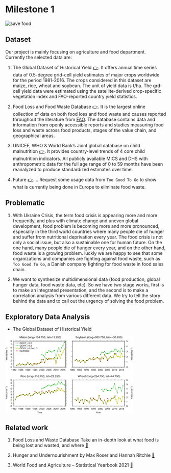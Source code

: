 # Milestone 1
<img src="https://scontent.fqls1-1.fna.fbcdn.net/v/t31.18172-8/903839_283718408429933_1518137272_o.png?_nc_cat=108&ccb=1-5&_nc_sid=09cbfe&_nc_ohc=utd-kcsSIG4AX_fsY8a&tn=1kXV_IZ_qcOvpoEn&_nc_ht=scontent.fqls1-1.fna&oh=00_AT821-nw_gl1EXsWDImXFp5_39G4H-zGr0LMXjbvuZYp-w&oe=62766342" alt="save food" width="80">


## Dataset

Our project is mainly focusing on agriculture and food department. Currently the selected data are:

1. The Global Dataset of Historical Yield [👉](https://doi.pangaea.de/10.1594/PANGAEA.909132). It offers annual time series data of 0.5-degree grid-cell yield estimates of major crops worldwide for the period 1981-2016. The crops considered in this dataset are maize, rice, wheat and soybean. The unit of yield data is t/ha. The grd-cell yield data were estimated using the satellite-derived crop-specific vegetation index and FAO-reported country yield statistics.

2. Food Loss and Food Waste Database [👉](https://www.fao.org/policy-support/tools-and-publications/resources-details/en/c/1445985/).  It is the largest online collection of data on both food loss and food waste and causes reported throughout the literature from [FAO](https://www.fao.org/home/en/). The database contains data and information from openly accessible reports and studies measuring food loss and waste across food products, stages of the value chain, and geographical areas. 

3. UNICEF, WHO & World Bank’s Joint global database on child malnutrition [👉](https://data.unicef.org/resources/dataset/malnutrition-data/). It provides country-level trends of 4 core child malnutrition indicators. All publicly available MICS and DHS with anthropometric data for the full age range of 0 to 59 months have been reanalyzed to produce standardized estimates over time. 

4. Future [👉](https://toogoodtogo.org/impact-report-2020.pdf).... Request some usage data from `Too Good To Go` to show what is currently being done in Europe to eliminate food waste.


## Problematic

1. With Ukraine Crisis, the term food crisis is appearing more and more frequently, and plus with climate change and uneven global development, food problem is becoming more and more pronounced, especially in the third world countries where many people die of hunger and suffer from nutritional deprivation every year. The food crisis is not only a social issue, but also a sustainable one for human future. On the one hand, many people die of hunger every year, and on the other hand, food waste is a growing problem. luckly we are happy to see that some organizations and companies are fighting against food waste, such as `Too Good To Go`, a Danish company fighting for food waste in food sales chain. 

2. We want to synthesize multidimensional data (food production, global hunger data, food waste data, etc). So we have two stage works, first is to make an integrated presentation, and the second is to make a correlation analysis from various different data. We try to tell the story behind the data and to call out the urgency of solving the food problem. 

## Exploratory Data Analysis

- The Global Dataset of Historical Yield

<img src="https://github.com/com-480-data-visualization/datavis-project-2022-data-vis-team-a/blob/da332d7d17f105ad67a2e05396e0e39de99d062f/milestones/figures/GDHY.png" alt="GDHY statistics" width="400">


## Related work

1. Food Loss and Waste Database Take an in-depth look at what food is being lost and wasted, and where
[🔗](https://www.fao.org/platform-food-loss-waste/flw-data/en/)

2. Hunger and Undernourishment by Max Roser and Hannah Ritchie 
[🔗](https://ourworldindata.org/hunger-and-undernourishment)

3. World Food and Agriculture – Statistical Yearbook 2021
[🔗](https://www.fao.org/documents/card/en/c/cb4477en/)
